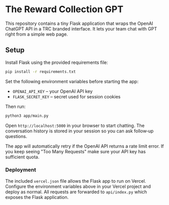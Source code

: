 # The Reward Collection GPT

This repository contains a tiny Flask application that wraps the OpenAI ChatGPT API in a TRC branded interface.  It lets your team chat with GPT right from a simple web page.

## Setup

Install Flask using the provided requirements file:

```bash
pip install -r requirements.txt
```

Set the following environment variables before starting the app:

- `OPENAI_API_KEY` – your OpenAI API key
- `FLASK_SECRET_KEY` – secret used for session cookies

Then run:

```bash
python3 app/main.py
```

Open `http://localhost:5000` in your browser to start chatting.  The conversation history is stored in your session so you can ask follow‑up questions.

The app will automatically retry if the OpenAI API returns a rate limit error. If you keep seeing "Too Many Requests" make sure your API key has sufficient quota.

### Deployment

The included `vercel.json` file allows the Flask app to run on Vercel.  Configure the environment variables above in your Vercel project and deploy as normal.  All requests are forwarded to `api/index.py` which exposes the Flask application.
